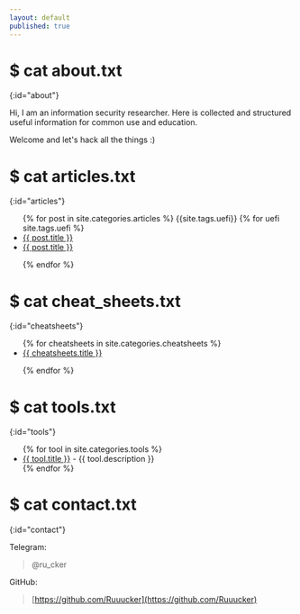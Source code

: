 ```yaml
---
layout: default
published: true
---
```

<title>Rucker :: Security Researcher</title>

# $ cat about.txt
{:id="about"}

Hi, I am an information security researcher. Here is collected and structured useful information for common use and education.

Welcome and let's hack all the things :)

# $ cat articles.txt
{:id="articles"}

<ul>
{% for post in site.categories.articles %}
  {{site.tags.uefi}}
  {% for uefi site.tags.uefi %}
  <li><a href="{{ post.url }}" title="{{ post.description }}">{{ post.title }}</a></li>
  
<li><a href="{{ post.url }}" title="{{ post.description }}">{{ post.title }}</a></li>

{% endfor %}
</ul>

# $ cat cheat_sheets.txt
{:id="cheatsheets"}

<ul>
{% for cheatsheets in site.categories.cheatsheets %}
<li><a href="{{ cheatsheets.url }}" title="{{ cheatsheets.description }}">{{ cheatsheets.title }}</a></li>
 
{% endfor %}
</ul>

# $ cat tools.txt
{:id="tools"}

<ul>
{% for tool in site.categories.tools %}
<li><a href="{{ tool.link }}">{{ tool.title }}</a> - {{ tool.description }}</li>
{% endfor %}
</ul>

# $ cat contact.txt
{:id="contact"}

Telegram:

> @ru_cker

GitHub:

> [https://github.com/Ruuucker](https://github.com/Ruuucker)

